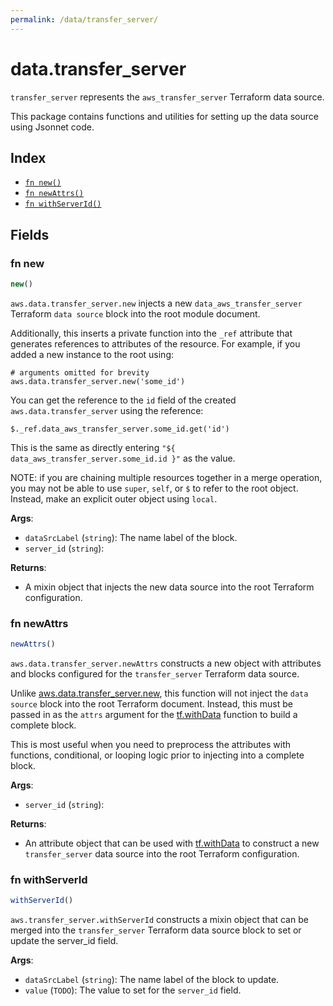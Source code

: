 ```yaml
---
permalink: /data/transfer_server/
---
```


# data.transfer_server

`transfer_server` represents the `aws_transfer_server` Terraform data source.



This package contains functions and utilities for setting up the data source using Jsonnet code.


## Index

* [`fn new()`](#fn-new)
* [`fn newAttrs()`](#fn-newattrs)
* [`fn withServerId()`](#fn-withserverid)

## Fields

### fn new

```ts
new()
```


`aws.data.transfer_server.new` injects a new `data_aws_transfer_server` Terraform `data source`
block into the root module document.

Additionally, this inserts a private function into the `_ref` attribute that generates references to attributes of the
resource. For example, if you added a new instance to the root using:

    # arguments omitted for brevity
    aws.data.transfer_server.new('some_id')

You can get the reference to the `id` field of the created `aws.data.transfer_server` using the reference:

    $._ref.data_aws_transfer_server.some_id.get('id')

This is the same as directly entering `"${ data_aws_transfer_server.some_id.id }"` as the value.

NOTE: if you are chaining multiple resources together in a merge operation, you may not be able to use `super`, `self`,
or `$` to refer to the root object. Instead, make an explicit outer object using `local`.

**Args**:
  - `dataSrcLabel` (`string`): The name label of the block.
  - `server_id` (`string`): 

**Returns**:
- A mixin object that injects the new data source into the root Terraform configuration.


### fn newAttrs

```ts
newAttrs()
```


`aws.data.transfer_server.newAttrs` constructs a new object with attributes and blocks configured for the `transfer_server`
Terraform data source.

Unlike [aws.data.transfer_server.new](#fn-transferservernew), this function will not inject the `data source`
block into the root Terraform document. Instead, this must be passed in as the `attrs` argument for the
[tf.withData](https://github.com/tf-libsonnet/core/tree/main/docs#fn-withdata) function to build a complete block.

This is most useful when you need to preprocess the attributes with functions, conditional, or looping logic prior to
injecting into a complete block.

**Args**:
  - `server_id` (`string`): 

**Returns**:
  - An attribute object that can be used with [tf.withData](https://github.com/tf-libsonnet/core/tree/main/docs#fn-withdata) to construct a new `transfer_server` data source into the root Terraform configuration.


### fn withServerId

```ts
withServerId()
```

`aws.transfer_server.withServerId` constructs a mixin object that can be merged into the `transfer_server`
Terraform data source block to set or update the server_id field.



**Args**:
  - `dataSrcLabel` (`string`): The name label of the block to update.
  - `value` (`TODO`): The value to set for the `server_id` field.
